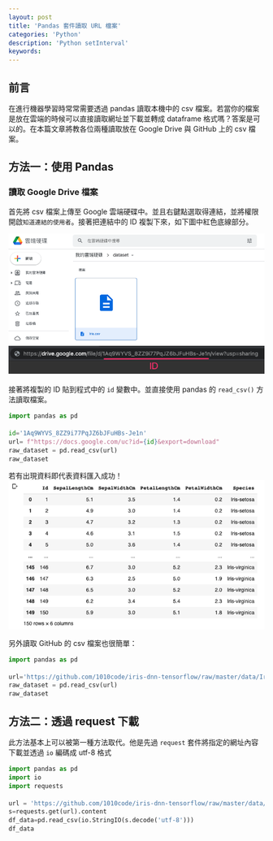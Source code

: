 ```yaml
---
layout: post
title: 'Pandas 套件讀取 URL 檔案'
categories: 'Python'
description: 'Python setInterval'
keywords: 
---
```


## 前言
在進行機器學習時常常需要透過 pandas 讀取本機中的 csv 檔案。若當你的檔案是放在雲端的時候可以直接讀取網址並下載並轉成 dataframe 格式嗎？答案是可以的。在本篇文章將教各位兩種讀取放在 Google Drive 與 GitHub 上的 csv 檔案。

## 方法一：使用 Pandas

### 讀取 Google Drive 檔案
首先將 csv 檔案上傳至 Google 雲端硬碟中。並且右鍵點選取得連結，並將權限開啟`知道連結的使用者`。接著把連結中的 ID 複製下來，如下圖中紅色底線部分。


![](/images/posts/python/2021/img1100914-1.png)
![](/images/posts/python/2021/img1100914-2.png)

接著將複製的 ID 貼到程式中的 `id` 變數中。並直接使用 pandas 的 `read_csv()` 方法讀取檔案。 

```py
import pandas as pd

id='1Aq9WYVS_8ZZ9i77PqJZ6bJFuHBs-Je1n'
url= f"https://docs.google.com/uc?id={id}&export=download"
raw_dataset = pd.read_csv(url)
raw_dataset
```

若有出現資料即代表資料匯入成功！
![](/images/posts/python/2021/img1100914-3.png)

另外讀取 GitHub 的 csv 檔案也很簡單：

```py
import pandas as pd

url='https://github.com/1010code/iris-dnn-tensorflow/raw/master/data/Iris.csv'
raw_dataset = pd.read_csv(url)
raw_dataset
```

## 方法二：透過 request 下載
此方法基本上可以被第一種方法取代。他是先過 `request` 套件將指定的網址內容下載並透過 `io` 編碼成 utf-8 格式

```py
import pandas as pd
import io
import requests

url = 'https://github.com/1010code/iris-dnn-tensorflow/raw/master/data/Iris.csv'
s=requests.get(url).content
df_data=pd.read_csv(io.StringIO(s.decode('utf-8')))
df_data
```